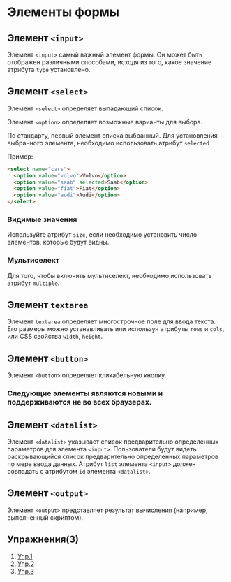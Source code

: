# Элементы формы
## Элемент `<input>`
Элемент `<input>` самый важный элемент формы. Он может быть отображен различными способами, исходя из того, какое значение атрибута `type` установлено.

## Элемент `<select>`
Элемент `<select>` определяет выпадающий список.

Элемент `<option>` определяет возможные варианты для выбора.

По стандарту, первый элемент списка выбранный. Для установления выбранного элемента, необходимо использовать атрибут `selected`

Пример:
```html
<select name="cars">
  <option value="volvo">Volvo</option>
  <option value="saab" selected>Saab</option>
  <option value="fiat">Fiat</option>
  <option value="audi">Audi</option>
</select> 
```

### Видимые значения
Используйте атрибут `size`, если необходимо установить число элементов, которые будут видны.

### Мультиселект
Для того, чтобы включить мультиселект, необходимо использовать атрибут `multiple`.

## Элемент `textarea`
Элемент `textarea` определяет многострочное поле для ввода текста. Его размеры можно устанавливать или используя атрибуты `rows` и `cols`, или CSS свойства `width`, `height`.

## Элемент `<button>`
Элемент `<button>` определяет кликабельную кнопку.

### **Следующие элементы являются новыми и поддерживаются не во всех браузерах.**

## Элемент `<datalist>`
Элемент `<datalist>` указывает список предварительно определенных параметров для элемента `<input>`. Пользователи будут видеть раскрывающийся список предварительно определенных параметров по мере ввода данных.
Атрибут `list` элемента `<input>` должен совпадать с атрибутом `id` элемента `<datalist>`.

## Элемент `<output>`
Элемент `<output>` представляет результат вычисления (например, выполненный скриптом).

## Упражнения(3)
1. [Упр.1](https://codepen.io/Learde/pen/ZoRGeO)
2. [Упр.2](https://codepen.io/Learde/pen/erKNWd)
3. [Упр.3](https://codepen.io/Learde/pen/NMzqjQ)

